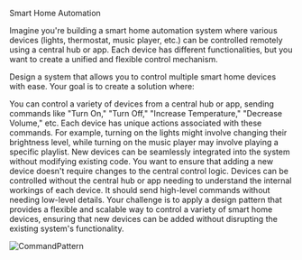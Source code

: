 Smart Home Automation

Imagine you're building a smart home automation system where various devices (lights, thermostat, music player, etc.) can be controlled remotely using a central hub or app. Each device has different functionalities, but you want to create a unified and flexible control mechanism.

Design a system that allows you to control multiple smart home devices with ease. Your goal is to create a solution where:

You can control a variety of devices from a central hub or app, sending commands like "Turn On," "Turn Off," "Increase Temperature," "Decrease Volume," etc.
Each device has unique actions associated with these commands. For example, turning on the lights might involve changing their brightness level, while turning on the music player may involve playing a specific playlist.
New devices can be seamlessly integrated into the system without modifying existing code. You want to ensure that adding a new device doesn't require changes to the central control logic.
Devices can be controlled without the central hub or app needing to understand the internal workings of each device. It should send high-level commands without needing low-level details.
Your challenge is to apply a design pattern that provides a flexible and scalable way to control a variety of smart home devices, ensuring that new devices can be added without disrupting the existing system's functionality.






![CommandPattern](https://github.com/ItsMaynardk/commandpattern/assets/142737277/a6e04599-5b1b-482e-8a70-d5773da24643)
